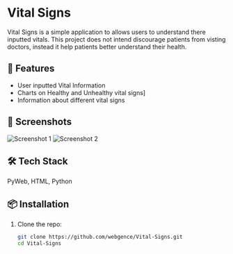 # Vital Signs

Vital Signs is a simple application to allows users to understand there inputted vitals. This project does not intend discourage patients from visting doctors, instead it help patients better understand their health.

## 🚀 Features

- User inputted Vital Information
- Charts on Healthy and Unhealthy vital signs]
- Information about different vital signs

## 📸 Screenshots

![Screenshot 1](path/to/image1.png)
![Screenshot 2](path/to/image2.png)

## 🛠️ Tech Stack

PyWeb, HTML, Python

## 📦 Installation

1. Clone the repo:
   ```bash
   git clone https://github.com/webgence/Vital-Signs.git
   cd Vital-Signs
